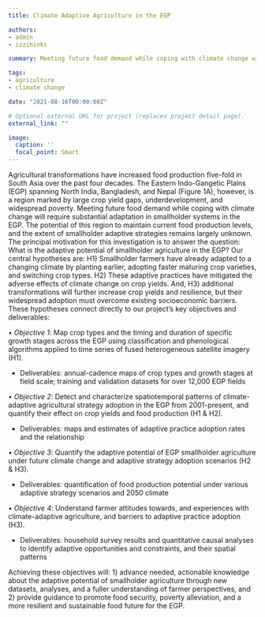 ```yaml
---
title: Climate Adaptive Agriculture in the EGP

authors:
- admin
- izzihinks

summary: Meeting future food demand while coping with climate change will require substantial adaptation in smallholder systems in regions with disproportionately large crop yield gaps, underdevelopment, and widespread poverty. The principal motivation for this investigation is to determine the adaptive potential of smallholder agriculture in particularly vital and at-risk regions of North India, Bangladesh, and Nepal.

tags:
- agriculture
- climate change

date: "2021-08-16T00:00:00Z"

# Optional external URL for project (replaces project detail page).
external_link: ""

image:
  caption: ''
  focal_point: Smart
---
```


Agricultural transformations have increased food production five-fold in South Asia over the past four decades. The Eastern Indo-Gangetic Plains (EGP) spanning North India, Bangladesh, and Nepal (Figure 1A), however, is a region marked by large crop yield gaps, underdevelopment, and widespread poverty. Meeting future food demand while coping with climate change will require substantial adaptation in smallholder systems in the EGP. The potential of this region to maintain current food production levels, and the extent of smallholder adaptive strategies remains largely unknown. The principal motivation for this investigation is to answer the question: What is the adaptive potential of smallholder agriculture in the EGP? Our central hypotheses are: H1) Smallholder farmers have already adapted to a changing climate by planting earlier, adopting faster maturing crop varieties, and switching crop types. H2) These adaptive practices have mitigated the adverse effects of climate change on crop yields. And, H3) additional transformations will further increase crop yields and resilience, but their widespread adoption must overcome existing socioeconomic barriers. These hypotheses connect directly to our project’s key objectives and deliverables:

• *Objective 1*: Map crop types and the timing and duration of specific growth stages across the EGP using classification and phenological algorithms applied to time series of fused heterogeneous satellite imagery (H1).
- Deliverables: annual-cadence maps of crop types and growth stages at field scale; training
and validation datasets for over 12,000 EGP fields

• *Objective 2*: Detect and characterize spatiotemporal patterns of climate-adaptive agricultural strategy adoption in the EGP from 2001-present, and quantify their effect on crop yields and food production (H1 & H2).
- Deliverables: maps and estimates of adaptive practice adoption rates and the relationship

• *Objective 3*: Quantify the adaptive potential of EGP smallholder agriculture under future climate change and adaptive strategy adoption scenarios (H2 & H3).
- Deliverables: quantification of food production potential under various adaptive strategy scenarios and 2050 climate

• *Objective 4*: Understand farmer attitudes towards, and experiences with climate-adaptive agriculture, and barriers to adaptive practice adoption (H3).
- Deliverables: household survey results and quantitative causal analyses to identify adaptive opportunities and constraints, and their spatial patterns

Achieving these objectives will: 1) advance needed, actionable knowledge about the adaptive potential of smallholder agriculture through new datasets, analyses, and a fuller understanding of farmer perspectives, and 2) provide guidance to promote food security, poverty alleviation, and a more resilient and sustainable food future for the EGP.
